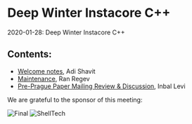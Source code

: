 # Deep Winter Instacore C++
2020-01-28: Deep Winter Instacore C++

## Contents:
- [Welcome notes](202001_News+Updates+Intro.pdf), Adi Shavit
- [Maintenance](ran_regev_maintenance.pdf), Ran Regev
- [Pre-Prague Paper Mailing Review & Discussion](Pre-Prague_Highlight_Papers.pdf), Inbal Levi

We are grateful to the sponsor of this meeting:  

![Final](../assets/sponsor-logos/final.jpg)
![ShellTech](../assets/sponsor-logos/ShellTechLogo_120x90.png)
